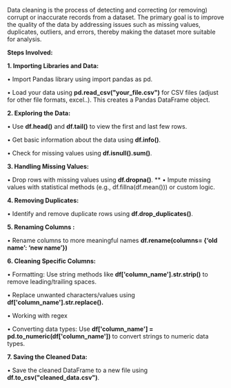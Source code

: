 Data cleaning is the process of detecting and correcting (or removing) corrupt or inaccurate records from a dataset. The primary goal is to improve the quality of the data by addressing issues such as missing values, duplicates, outliers, and errors, thereby making the dataset more suitable for analysis.

**Steps Involved:**

**1. Importing Libraries and Data:**

•	Import Pandas library using import pandas as pd.

•	Load your data using **pd.read_csv("your_file.csv")** for CSV files (adjust for other file formats, excel..). This creates a Pandas DataFrame object.

**2. Exploring the Data:**

•	Use **df.head()** and **df.tail()** to view the first and last few rows.

•	Get basic information about the data using **df.info()**.

•	Check for missing values using **df.isnull().sum()**.

**3. Handling Missing Values:**

•	Drop rows with missing values using **df.dropna()**.
**
•	Impute missing values with statistical methods (e.g., df.fillna(df.mean())) or custom logic.

**4. Removing Duplicates:**

•	Identify and remove duplicate rows using **df.drop_duplicates()**.

**5. Renaming Columns :**

•	Rename columns to more meaningful names **df.rename(columns= {‘old name’: ‘new name’})**

**6. Cleaning Specific Columns:**

•	Formatting: Use string methods like **df['column_name'].str.strip()** to remove leading/trailing spaces.

•	Replace unwanted characters/values using **df['column_name'].str.replace().**

•	Working with regex

•	Converting data types: Use **df['column_name'] = pd.to_numeric(df['column_name'])** to convert strings to numeric data types.

**7. Saving the Cleaned Data:**

•	Save the cleaned DataFrame to a new file using **df.to_csv("cleaned_data.csv")**.

